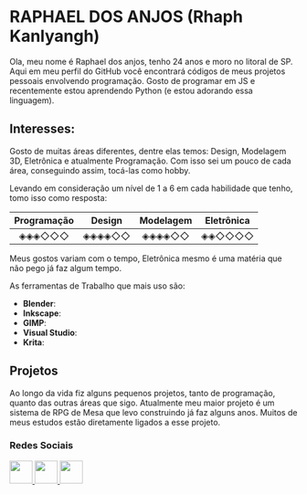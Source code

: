 # RAPHAEL DOS ANJOS (Rhaph Kanlyangh)

Ola, meu nome é Raphael dos anjos, tenho 24 anos e moro no litoral de SP. Aqui em meu perfil do GitHub você encontrará códigos de meus projetos pessoais envolvendo programação. Gosto de programar em JS 
e recentemente estou aprendendo Python (e estou adorando essa linguagem).

## Interesses:

Gosto de muitas áreas diferentes, dentre elas temos: Design, Modelagem 3D, Eletrônica e atualmente Programação. 
Com isso sei um pouco de cada área, conseguindo assim, tocá-las como hobby.

Levando em consideração um nível de 1 a 6 em cada habilidade que tenho, tomo isso como resposta:

| Programação | Design | Modelagem | Eletrônica |
|:---:|:---:|:---:|:---:|
|◈◈◈◇◇◇|◈◈◈◈◇◇|◈◈◈◈◇◇|◈◈◇◇◇◇|

Meus gostos variam com o tempo, Eletrônica mesmo é uma matéria que não pego já faz algum tempo.

As ferramentas de Trabalho que mais uso são:

- **Blender**:
- **Inkscape**:
- **GIMP**:
- **Visual Studio**:
- **Krita**:

## Projetos

Ao longo da vida fiz alguns pequenos projetos, tanto de programação, quanto das outras áreas que sigo. Atualmente meu maior projeto é um sistema de RPG de Mesa
que levo construindo já faz alguns anos. Muitos de meus estudos estão diretamente ligados a esse projeto. 

### Redes Sociais

<a href="https://www.instagram.com/raphael_kanlyangh/">
  <img src="https://cdn2.iconfinder.com/data/icons/social-media-2285/512/1_Instagram_colored_svg_1-512.png" width="40"/> 
</a>

<a href="https://www.artstation.com/rhaphkanlyangh">
  <img src="https://cdn4.iconfinder.com/data/icons/logos-and-brands/512/27_Artstation_logo_logos-512.png" width="40"/> 
</a>

<a href="https://www.linkedin.com/in/raphael-dos-anjos-7bb02b12b/">
  <img src="https://cdn3.iconfinder.com/data/icons/social-round-corner/512/linkdin__social_media_logo-512.png" width="40"/> 
</a>


<!---
RaphaelAnjos27/RaphaelAnjos27 is a ✨ special ✨ repository because its `README.md` (this file) appears on your GitHub profile.
You can click the Preview link to take a look at your changes.
--->

